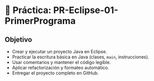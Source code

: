 
# 📝 Práctica: PR-Eclipse-01-PrimerPrograma

## Objetivo

* Crear y ejecutar un proyecto Java en Eclipse.
* Practicar la escritura básica en Java (clases, `main`, instrucciones).
* Usar comentarios y mantener el código legible.
* Aplicar refactorización y formateo automático.
* Entregar el proyecto completo en GitHub.

